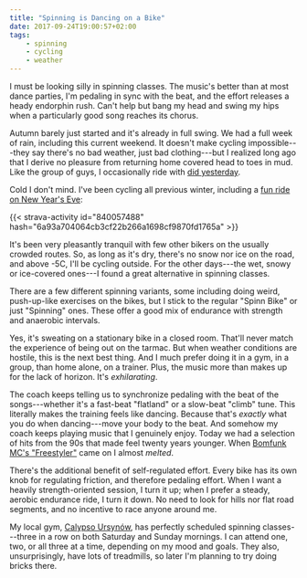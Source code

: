 ```yaml
---
title: "Spinning is Dancing on a Bike"
date: 2017-09-24T19:00:57+02:00
tags:
    - spinning
    - cycling
    - weather
---
```


I must be looking silly in spinning classes. The music's better than at most dance parties, I'm pedaling in sync with the beat, and the effort releases a heady endorphin rush. Can't help but bang my head and swing my hips when a particularly good song reaches its chorus.

<!--more-->

Autumn barely just started and it's already in full swing. We had a full week of rain, including this current weekend. It doesn't make cycling impossible---they say there's no bad weather, just bad clothing---but I realized long ago that I derive no pleasure from returning home covered head to toes in mud. Like the group of guys, I occasionally ride with [did yesterday][strava-ride-tts].

Cold I don't mind. I've been cycling all previous winter, including a [fun ride on New Year's Eve][strava-new-years-eve-ride]:

{{< strava-activity id="840057488" hash="6a93a704064cb3cf22b266a1698cf9870fd1765a" >}}

It's been very pleasantly tranquil with few other bikers on the usually crowded routes. So, as long as it's dry, there's no snow nor ice on the road, and above -5C, I'll be cycling outside. For the other days---the wet, snowy or ice-covered ones---I found a great alternative in spinning classes.

There are a few different spinning variants, some including doing weird, push-up-like exercises on the bikes, but I stick to the regular "Spinn Bike" or just "Spinning" ones. These offer a good mix of endurance with strength and anaerobic intervals.

Yes, it's sweating on a stationary bike in a closed room. That'll never match the experience of being out on the tarmac. But when weather conditions are hostile, this is the next best thing. And I much prefer doing it in a gym, in a group, than home alone, on a trainer. Plus, the music more than makes up for the lack of horizon. It's _exhilarating_.

The coach keeps telling us to synchronize pedaling with the beat of the songs---whether it's a fast-beat "flatland" or a slow-beat "climb" tune. This literally makes the training feels like dancing. Because that's _exactly_ what you do when dancing---move your body to the beat. And somehow my coach keeps playing music that I genuinely enjoy. Today we had a selection of hits from the 90s that made feel twenty years younger. When [Bomfunk MC's "Freestyler"][freestyler-youtube] came on I almost _melted_.

There's the additional benefit of self-regulated effort. Every bike has its own knob for regulating friction, and therefore pedaling effort. When I want a heavily strength-oriented session, I turn it up; when I prefer a steady, aerobic endurance ride, I turn it down. No need to look for hills nor flat road segments, and no incentive to race anyone around me.

My local gym, [Calypso Ursynów][calypso-ursynow], has perfectly scheduled spinning classes---three in a row on both Saturday and Sunday mornings. I can attend one, two, or all three at a time, depending on my mood and goals. They also, unsurprisingly, have lots of treadmills, so later I'm planning to try doing bricks there.

[calypso-ursynow]: https://www.calypso.com.pl/klub/calypso-warszawa-ursynow/
[freestyler-youtube]: https://www.youtube.com/watch?v=ymNFyxvIdaM
[strava-new-years-eve-ride]: https://www.strava.com/activities/840057488
[strava-ride-tts]: https://www.strava.com/activities/1197359860
